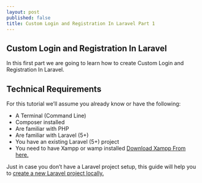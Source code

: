 ```yaml
---
layout: post
published: false
title: Custom Login and Registration In Laravel Part 1
---
```

## Custom Login and Registration In Laravel

In this first part we are going to learn how to create Custom Login and Registration In Laravel.

## Technical Requirements
For this tutorial we’ll assume you already know or have the following:

- A Terminal (Command Line)
- Composer installed
- Are familiar with PHP
- Are familiar with Laravel (5+)
- You have an existing Laravel (5+) project
- You need to have Xampp or wamp installed [Download Xampp From here.](https://www.apachefriends.org/download.html)


Just in case you don’t have a Laravel project setup, this guide will help you to [create a new Laravel project locally.](https://laravel.com/docs/5.7#installing-laravel)